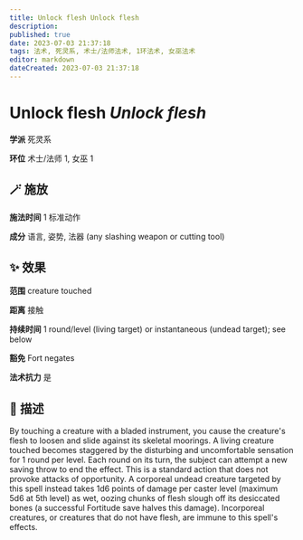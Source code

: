 ```yaml
---
title: Unlock flesh Unlock flesh
description: 
published: true
date: 2023-07-03 21:37:18
tags: 法术, 死灵系, 术士/法师法术, 1环法术, 女巫法术
editor: markdown
dateCreated: 2023-07-03 21:37:18
---
```


# **Unlock flesh** *Unlock flesh*

**学派** 死灵系 

**环位** 术士/法师 1, 女巫 1

## 🪄 施放

**施法时间** 1 标准动作

**成分** 语言, 姿势, 法器 (any slashing weapon or cutting tool)

## ✨ 效果  

**范围** creature touched

**距离** 接触  

**持续时间** 1 round/level (living target) or instantaneous (undead target); see below 

**豁免** Fort negates

**法术抗力** 是

## 📖 描述

By touching a creature with a bladed instrument, you cause the creature's flesh to loosen and slide against its skeletal moorings. A living creature touched becomes staggered by the disturbing and uncomfortable sensation for 1 round per level. Each round on its turn, the subject can attempt a new saving throw to end the effect. This is a standard action that does not provoke attacks of opportunity. A corporeal undead creature targeted by this spell instead takes 1d6 points of damage per caster level (maximum 5d6 at 5th level) as wet, oozing chunks of flesh slough off its desiccated bones (a successful Fortitude save halves this damage). Incorporeal creatures, or creatures that do not have flesh, are immune to this spell's effects.
    